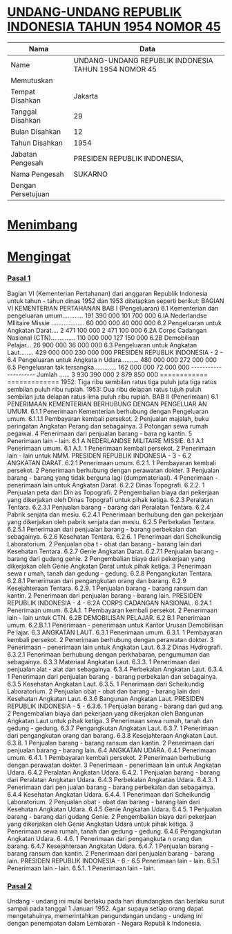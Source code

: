 # [UNDANG-UNDANG REPUBLIK INDONESIA TAHUN 1954 NOMOR 45](http://example.org/legal/document/uu/1954/45)

| Nama | Data |
| ------ | ----- |
|Name|UNDANG-UNDANG REPUBLIK INDONESIA TAHUN 1954 NOMOR 45|
|Memutuskan||
|Tempat Disahkan|Jakarta|
|Tanggal Disahkan|29|
|Bulan Disahkan|12|
|Tahun Disahkan|1954|
|Jabatan Pengesah|PRESIDEN REPUBLIK INDONESIA,|
|Nama Pengesah|SUKARNO|
|Dengan Persetujuan||
# [Menimbang](http://example.org/legal/document/uu/1954/45/menimbang)

# [Mengingat](http://example.org/legal/document/uu/1954/45/mengingat)


### [Pasal 1](http://example.org/legal/document/uu/1954/45/pasal/0001)
Bagian VI (Kementerian Pertahanan) dari anggaran Republik Indonesia untuk tahun - tahun dinas 1952 dan 1953 ditetapkan seperti berikut: BAGIAN VI KEMENTERIAN PERTAHANAN BAB I (Pengeluaran) 6.1 Kementerian dan pengeluaran umum............ 191 390 000 101 700 000 6.IA Nederlandse Mllitaire Missie ................... 60 000 000 40 000 000 6.2 Pengeluaran untuk Angkatan Darat.... 2 471 100 000 2 471 100 000 6.2A Corps Cadangan Nasional (CTN).............. 110 000 000 127 150 000 6.2B Demobilisan Pelajar... 26 900 000 36 000 000 6.3 Pengeluaran untuk Angkatan Laut........ 429 000 000 230 000 000 PRESIDEN REPUBLIK INDONESIA - 2 - 6.4 Pengeluaran untuk Angkata n Udara.......... 480 000 000 272 000 000 6.5 Pengeluaran tak tersangka............. 162 000 000 72 000 000 ----------- ---------- Jumlah ...... 3 930 390 000 2 879 850 000 ============ ============= 1952: Tiga ribu sembilan ratus tiga puluh juta tiga ratus sembilan puluh ribu rupiah. 1953: Dua ribu delapan ratus tujuh puluh sembilan juta delapan ratus lima puluh ribu rupiah. BAB II (Penerimaan) 6.1 PENERIMAAN KEMENTERIAN BERHUBUNG DENGAN PENGELUAR AN UMUM. 6.1.1 Penerimaan Kementerian berhubung dengan Pengeluaran umum. 6.1.1.1 Pembayaran kembali persekot. 2 Penjualan majalah, buku peringatan Angkatan Perang dan sebagainya. 3 Potongan sewa rumah pegawai. 4 Penerimaan dari penjualan barang - bara ng kantin. 5 Penerimaan lain - lain. 6.1 A NEDERLANDSE MILITAIRE MISSIE. 6.1 A.1 Penerimaan umum. 6.1 A.1. 1 Penerimaan kembali persekot. 2 Penerimaan lain - lain untuk NMM. PRESIDEN REPUBLIK INDONESIA - 3 - 6.2 ANGKATAN DARAT. 6.2.1 Penerimaan umum. 6.2.1. 1 Pembayaran kembali persekot. 2 Penerimaan berhubung dengan perawatan dokter. 3 Penjualan barang - barang yang tidak berguna lagi (dumpmateriaal). 4 Penerimaan - penerimaan lain untuk Angkatan Darat. 6.2.2 Dinas Topografi. 6.2.2. 1 Penjualan peta dari Din as Topografi. 2 Pengembalian biaya dari pekerjaan yang dikerjakan oleh Dinas Topografi untuk pihak ketiga. 6.2.3 Peralatan Tentara. 6.2.3.1 Penjualan barang - barang dari Peralatan Tentara. 6.2.4 Pabrik senjata dan mesiu. 6.2.4.1 Penerimaan berhubung den gan pekerjaan yang dikerjakan oleh pabrik senjata dan mesiu. 6.2.5 Perbekalan Tentara. 6.2.5.1 Penerimaan dari penjualan barang - barang perbekalan dan sebagainya. 6.2.6 Kesehatan Tentara. 6.2.6. 1 Penerimaan dari Scheikundig Laboratorium. 2 Penjualan oba t - obat dan barang - barang lain dari Kesehatan Tentara. 6.2.7 Genie Angkatan Darat. 6.2.7.1 Penjualan barang - barang dari gudang genie. 2 Pengembalian biaya dari pekerjaan yang dikerjakan oleh Genie Angkatan Darat untuk pihak ketiga. 3 Penerimaan sewa r umah, tanah dan gedung - gedung. 6.2.8 Pengangkutan Tentara. 6.2.8.1 Penerimaan dari pengangkutan orang dan barang. 6.2.9 Kesejahteraan Tentara. 6.2.9. 1 Penjualan barang - barang ransum dan kantin. 2 Penerimaan dari penjualan barang - barang lain. PRESIDEN REPUBLIK INDONESIA - 4 - 6.2A CORPS CADANGAN NASIONAL. 6.2A.1 Penerimaan umum. 6.2A.1. 1 Pembayaran kembali persekot. 2 Penerimaan lain - lain untuk CTN. 6.2B DEMOBILISAN PELAJAR. 6.2 B.1 Penerimaan umum. 6.2.B.1.1 Penerimaan - penerimaan untuk Kantor Urusan Demobilisan Pe lajar. 6.3 ANGKATAN LAUT. 6.3.1 Penerimaan umum. 6.3.1. 1 Pembayaran kembali persekot. 2 Penerimaan berhubung dengan perawatan dokter. 3 Penerimaan - penerimaan lain untuk Angkatan Laut. 6.3.2 Dinas Hydrografi. 6.3.2.1 Penerimaan berhubung dengan perkhabaran, pengumuman dan sebagainya. 6.3.3 Materiaal Angkatan Laut. 6.3.3. 1 Penerimaan dari penjualan alat - alat dan sebagainya. 6.3.4 Perbekalan Angkatan Laut. 6.3.4. 1 Penerimaan dari penjualan barang - barang perbekalan dan sebagainya. 6.3.5 Kesehatan Angkatan Laut. 6.3.5. 1 Penerimaan dari Scheikundig Laboratorium. 2 Penjualan obat - obat dan barang - barang lain dari Kesehatan Angkatan Laut. 6.3.6 Bangunan Angkatan Laut. PRESIDEN REPUBLIK INDONESIA - 5 - 6.3.6. 1 Penjualan barang - barang dari gud ang. 2 Pengembalian biaya dari pekerjaan yang dikerjakan oleh Bangunan Angkatan Laut untuk pihak ketiga. 3 Penerimaan sewa rumah, tanah dan gedung - gedung. 6.3.7 Pengangkutan Angkatan Laut. 6.3.7. 1 Penerimaan dari pengangkutan orang dan barang. 6.3.8 Kesejahteraan Angkatan Laut. 6.3.8. 1 Penjualan barang - barang ransum dan kantin. 2 Penerimaan dari penjualan barang - barang lain. 6.4 ANGKATAN UDARA. 6.4.1 Penerimaan umum. 6.4.1. 1 Pembayaran kembali persekot. 2 Penerimaan berhubung dengan perawatan dokter. 3 Penerimaan - penerimaan lain untuk Angkatan Udara. 6.4.2 Peralatan Angkatan Udara. 6.4.2. 1 Penjualan barang - barang dari Peralatan Angkatan Udara. 6.4.3 Perbekalan Angkatan Udara. 6.4.3. 1 Penerimaan dari pen jualan barang - barang perbekalan dan sebagainya. 6.4.4 Kesehatan Angkatan Udara. 6.4.4. 1 Penerimaan dari Scheikundig Laboratorium. 2 Penjualan obat - obat dan barang - barang lain dari Kesehatan Angkatan Udara. 6.4.5 Genie Angkatan Udara. 6.4.5. 1 Penjualan barang - barang dari gudang Genie. 2 Pengembalian biaya dari pekerjaan yang dikerjakan oleh Genie Angkatan Udara untuk pihak ketiga. 3 Penerimaan sewa rumah, tanah dan gedung - gedung. 6.4.6 Pengangkutan Angkatan Udara. 6. 4.6. 1 Penerimaan dari pengangkuta n orang dan barang. 6.4.7 Kesejahteraan Angkatan Udara. 6.4.7. 1 Penjualan barang - barang ransum dan kantin. 2 Penerimaan dari penjualan barang - barang lain. PRESIDEN REPUBLIK INDONESIA - 6 - 6.5 Penerimaan lain - lain. 6.5.1 Penerimaan lain - lain. 6.5.1. 1 Penerimaan lain - lain.


### [Pasal 2](http://example.org/legal/document/uu/1954/45/pasal/0002)
Undang - undang ini mulai berlaku pada hari diundangkan dan berlaku surut sampai pada tanggal 1 Januari 1952. Agar supaya setiap orang dapat mengetahuinya, memerintahkan pengundangan undang - undang ini dengan penempatan dalam Lembaran - Negara Republi k Indonesia.
